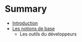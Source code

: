 # Summary

* [Introduction](README.md)
* [Les notions de base](chapter1.md)
   * Les outils du développeurs

